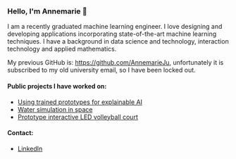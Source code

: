 ### Hello, I'm Annemarie 👋

I am a recently graduated machine learning engineer. I love designing and developing applications incorporating state-of-the-art machine learning techniques. I have a background in data science and technology, interaction technology and applied mathematics.

My previous GitHub is: https://github.com/AnnemarieJu, unfortunately it is subscribed to my old university email, so I have been locked out.

#### Public projects I have worked on:
- [Using trained prototypes for explainable AI](https://github.com/M-Nauta/Explaining_Prototypes)
- [Water simulation in space](https://github.com/robertoost/wet-planets)
- [Prototype interactive LED volleyball court](https://github.com/vikkyb/ITech-week2-assignment)

#### Contact:
- [LinkedIn](https://www.linkedin.com/in/annemarie-jutte/)

